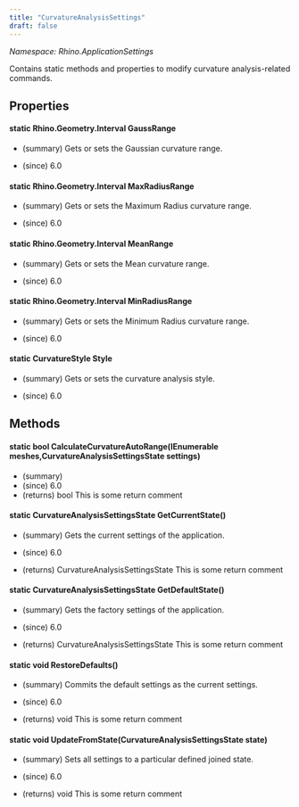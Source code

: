 ```yaml
---
title: "CurvatureAnalysisSettings"
draft: false
---
```


*Namespace: Rhino.ApplicationSettings*

   Contains static methods and properties to modify curvature analysis-related commands.
   
## Properties
#### static Rhino.Geometry.Interval GaussRange
- (summary) 
     Gets or sets the Gaussian curvature range.
     
- (since) 6.0
#### static Rhino.Geometry.Interval MaxRadiusRange
- (summary) 
     Gets or sets the Maximum Radius curvature range.
     
- (since) 6.0
#### static Rhino.Geometry.Interval MeanRange
- (summary) 
     Gets or sets the Mean curvature range.
     
- (since) 6.0
#### static Rhino.Geometry.Interval MinRadiusRange
- (summary) 
     Gets or sets the Minimum Radius curvature range.
     
- (since) 6.0
#### static CurvatureStyle Style
- (summary) 
     Gets or sets the curvature analysis style.
     
- (since) 6.0
## Methods
#### static bool CalculateCurvatureAutoRange(IEnumerable<Mesh> meshes,CurvatureAnalysisSettingsState settings)
- (summary) 
- (since) 6.0
- (returns) bool This is some return comment
#### static CurvatureAnalysisSettingsState GetCurrentState()
- (summary) 
     Gets the current settings of the application.
     
- (since) 6.0
- (returns) CurvatureAnalysisSettingsState This is some return comment
#### static CurvatureAnalysisSettingsState GetDefaultState()
- (summary) 
     Gets the factory settings of the application.
     
- (since) 6.0
- (returns) CurvatureAnalysisSettingsState This is some return comment
#### static void RestoreDefaults()
- (summary) 
     Commits the default settings as the current settings.
     
- (since) 6.0
- (returns) void This is some return comment
#### static void UpdateFromState(CurvatureAnalysisSettingsState state)
- (summary) 
     Sets all settings to a particular defined joined state.
     
- (since) 6.0
- (returns) void This is some return comment

